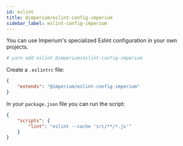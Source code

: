 ```yaml
---
id: eslint
title: @imperium/eslint-config-imperium
sidebar_label: eslint-config-imperium
---
```


You can use Imperium's specialized Eslint configuration in your own projects.

```bash
# yarn add eslint @imperium/eslint-config-imperium
```

Create a `.eslintrc` file:

```json
{
	"extends": "@imperium/eslint-config-imperium"
}
```

In your `package.json` file you can run the script:

```json
{
	"scripts": {
		"lint": "eslint --cache 'src/**/*.js'"
	}
}
```
